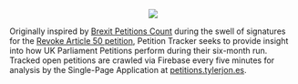 <p align="center"><img src="https://petitions.tylerjon.es/logo.png" align="center" /></p>

Originally inspired by [Brexit Petitions Count](https://brexit-petitions-count.now.sh/) during the swell of signatures for the [Revoke Article 50 petition](https://petition.parliament.uk/petitions/241584), Petition Tracker seeks to provide insight into how UK Parliament Petitions perform during their six-month run. Tracked open petitions are crawled via Firebase every five minutes for analysis by the Single-Page Application at [petitions.tylerjon.es](https://petitions.tylerjon.es).

